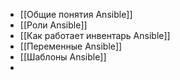 - [[Общие понятия Ansible]]
- [[Роли Ansible]]
- [[Как работает инвентарь Ansible]]
- [[Переменные Ansible]]
- [[Шаблоны Ansible]]
- 